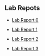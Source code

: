 ## Lab Repots

* [Lab Report 0](lab-report-1-week-0.html)

* [Lab Report 1](lab-report-1-week-1.html)

* [Lab Report 2](lab-report-2-week-3.html)

* [Lab Report 3](lab-report-3-week-5.html)